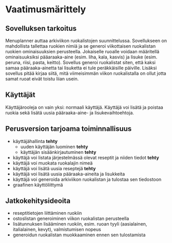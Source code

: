 <h1>Vaatimusmärittely</h1>

<h2>Sovelluksen tarkoitus</h2>
Menuplanner auttaa arkiviikon ruokalistojen suunnittelussa. Sovellukseen on mahdollista tallettaa ruokien nimiä ja se generoi viikottaisen ruokalistan ruokien ominaisuuksien perusteella.
Jokaiselle ruoalle voidaan määritellä ominaisuuksiksi pääaraaka-aine (esim. liha, kala, kasvis) ja lisuke (esim. peruna, riisi, pasta, keitto). Sovellus generoi ruokalistat siten, että kaksi samaa pääraaka-ainetta tai lisuketta ei tule peräkkäisille päiville. Lisäksi sovellus pitää kirjaa siitä, mitä viimeisimmän viikon ruokalistalla on ollut jotta samat ruoat eivät toistu liian usein.

<h2>Käyttäjät</h2>
Käyttäjärooleja on vain yksi: normaali käyttäjä. Käyttäjä voi lisätä ja poistaa ruokia sekä lisätä uusia pääraaka-aine- ja lisukevaihtoehtoja.

<h2>Perusversion tarjoama toiminnallisuus</h2>

* käyttäjähallinta **tehty**
  * uuden käyttäjän luominen **tehty**
  * käyttäjän sisäänkirjautuminen **tehty**
* käyttäjä voi listata järjestelmässä olevat reseptit ja niiden tiedot **tehty**
* käyttäjä voi muokata ruokalajin nimeä
* käyttäjä voi lisätä uusia reseptejä **tehty**
* käyttäjä voi lisätä uusia pääraaka-aineita ja lisukkeita
* käyttäjä voi generoida arkiviikon ruokalistan ja tulostaa sen tiedostoon
* graafinen käyttöliittymä

<h2>Jatkokehitysideoita</h2>

* reseptitietojen liittäminen ruokiin
* ostoslistan generoiminen viikon ruokalistan perusteella
* lisätunnuksen lisääminen ruokiin, esim. ruoan tyyli (aasialainen, italialainen, kevyt), valmistumisen nopeus
* generoidun ruokalistan muokkaaminen ennen sen tulostamista
